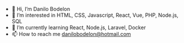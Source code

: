 - 👋 Hi, I’m Danilo Bodelon
- 👀 I’m interested in HTML, CSS, Javascript, React, Vue, PHP, Node.js, SQL
- 🌱 I’m currently learning React, Node.js, Laravel, Docker
- 📫 How to reach me danilobodelon@hotmail.com

<!---
dbodelon/dbodelon is a ✨ special ✨ repository because its `README.md` (this file) appears on your GitHub profile.
You can click the Preview link to take a look at your changes.
--->
